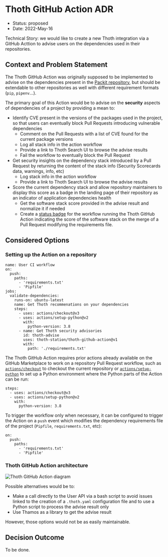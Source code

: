 # Thoth GitHub Action ADR

* Status: proposed
* Date: 2022-May-16

Technical Story: we would like to create a new Thoth integration via a GitHub Acttion to advise users on the dependencies used in their repositories.

## Context and Problem Statement

The Thoth GitHub Action was originally supposed to be implemented to advise on the dependencies present in the [Packit repository](https://github.com/packit/packit), but should be extendable to other repositories as well with different requirement formats (`pip`, `pipenv`...).

The primary goal of this Action would be to advise on the **security** aspects of dependencies of a project by providing a mean to:

* Identify CVE present in the versions of the packages used in the project, so that users can eventually block Pull Requests introducing vulnerable dependencies
    * Comment on the Pull Requests with a list of CVE found for the current package versions
    * Log all stack info in the action workflow
    * Provide a link to Thoth Search UI to browse the advise results
    * Fail the workflow to eventually block the Pull Request
* Get security insights on the dependency stack introduced by a Pull Request by returning the content of the stack info (Security Scorecards data, warnings, info, etc)
    * Log stack info in the action workflow
    * Provide a link to Thoth Search UI to browse the advise results
* Score the current dependency stack and allow repository maintainers to display this score as a badge in the landing page of their repository as an indicator of application dependencies health
    * Get the software stack score provided in the advise result and normalize it if needed
    * Create a [status badge](https://docs.github.com/en/actions/monitoring-and-troubleshooting-workflows/adding-a-workflow-status-badge) for the workflow running the Thoth GitHub Action indicating the score of the software stack on the merge of a Pull Request modifying the requirements file.

## Considered Options

### Setting up the Action on a repository

```
name: User CI workflow
on:
  push:
    paths:
      - 'requirements.txt'
      - 'Pipfile'
jobs:
  validate-dependencies:
    runs-on: ubuntu-latest
    name: Get Thoth recommenations on your dependencies
    steps:
      - uses: actions/checkout@v3
      - uses: actions/setup-python@v2
        with:
          python-version: 3.8
      - name: Get Thoth security advisories
        id: thoth-advise
        uses: thoth-station/thoth-github-action@v1
        with:
          path: './requirements.txt'
```

The Thoth GitHub Action requires prior actions already available on the GitHub Marketplace to work on a repository Pull Request workflow, such as [`actions/checkout`](https://github.com/actions/checkout) to checkout the current repository or [`actions/setup-python`](https://github.com/actions/setup-python) to set up a Python environment where the Python parts of the Action can be run:

```
steps:
  - uses: actions/checkout@v3
  - uses: actions/setup-python@v2
    with:
      python-version: 3.8

```

To trigger the workflow only when necessary, it can be configured to trigger the Action on a `push` event which modifies the dependency requirements file of the project (`Pipfile`, `requirements.txt`, etc):

```
on:
  push:
    paths:
      - 'requirements.txt'
      - 'Pipfile'
```

### Thoth GitHub Action architecture

![Thoth GitHub Action diagram](./images/Thoth-GitHub-Action-ADR.drawio.png, "Thoth GitHub Action architecture diagram using Thamos CLI to generate advise")

Possible alternatives would be to:

* Make a call directly to the User API via a bash script to avoid issues linked to the creation of a `.thoth.yaml` configuration file and to use a Python script to process the advise result only
* Use Thamos as a library to get the advise result

However, those options would not be as easily maintainable.

## Decision Outcome

To be done.
